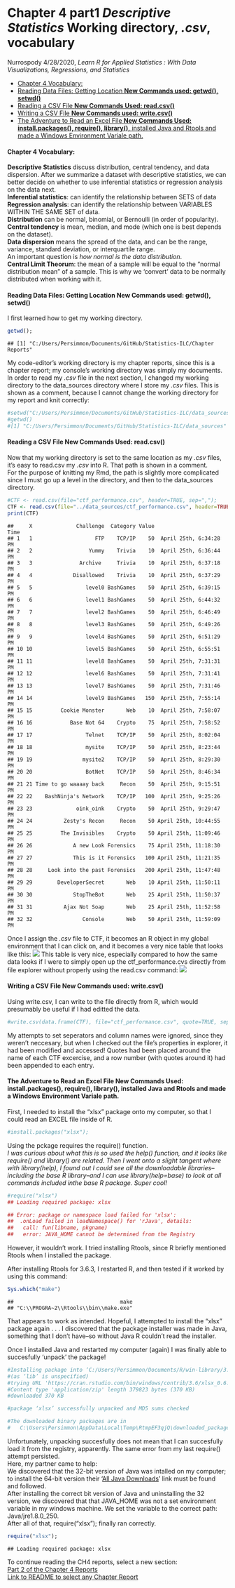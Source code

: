 Chapter 4 part1 *Descriptive Statistics* Working directory, *.csv*,
vocabulary
================
Nurrospody
4/28/2020, *Learn R for Applied Statistics : With Data Visualizations,
Regressions, and Statistics*

  - [Chapter 4 Vocabulary:](#chapter-4-vocabulary)
  - [Reading Data Files: Getting Location **New Commands used: getwd(),
    setwd()**](#reading-data-files-getting-location-new-commands-used-getwd-setwd)
  - [Reading a CSV File **New Commands Used:
    read.csv()**](#reading-a-csv-file-new-commands-used-read.csv)
  - [Writing a CSV File **New Commands used:
    write.csv()**](#writing-a-csv-file-new-commands-used-write.csv)
  - [The Adventure to Read an Excel File **New Commands Used:
    install.packages(), require(), library(),** installed Java and
    Rtools and made a Windows Environment Variale
    path.](#the-adventure-to-read-an-excel-file-new-commands-used-install.packages-require-library-installed-java-and-rtools-and-made-a-windows-environment-variale-path.)

#### Chapter 4 Vocabulary:

**Descriptive Statistics** discuss distribution, central tendency, and
data dispersion. After we summarize a dataset with descriptive
statistics, we can better decide on whether to use inferential
statistics or regression analysis on the data next.  
**Inferential statistics**: can identify the relationship between SETS
of data  
**Regression analysis**: can identify the relationship between VARIABLES
WITHIN THE SAME SET of data.  
**Distribution** can be normal, binomial, or Bernoulli (in order of
popularity).  
**Central tendency** is mean, median, and mode (which one is best
depends on the dataset).  
**Data dispersion** means the spread of the data, and can be the range,
variance, standard deviation, or interquartile range.  
An important question is *how normal is the data distribution*.  
**Central Limit Theorum**: the mean of a sample will be equal to the
“normal distribution mean” of a sample. This is why we ‘convert’ data
to be normally distributed when working with it.

#### Reading Data Files: Getting Location **New Commands used: getwd(), setwd()**

I first learned how to get my working directory.

``` r
getwd();
```

    ## [1] "C:/Users/Persimmon/Documents/GitHub/Statistics-ILC/Chapter Reports"

My code-editor’s working directory is my chapter reports, since this is
a chapter report; my console’s working directory was simply my
documents.  
In order to read my *.csv* file in the next section, I changed my
working directory to the data\_sources directory where I store my *.csv*
files. This is shown as a comment, because I cannot change the working
directory for my report and knit correctly:

``` r
#setwd("C:/Users/Persimmon/Documents/GitHub/Statistics-ILC/data_sources"); 
#getwd()
#[1] "C:/Users/Persimmon/Documents/GitHub/Statistics-ILC/data_sources"
```

#### Reading a CSV File **New Commands Used: read.csv()**

Now that my working directory is set to the same location as my *.csv*
files, it’s easy to read.csv my *.csv* into R. That path is shown in a
comment.  
For the purpose of knitting my Rmd, the path is slightly more
complicated since I must go up a level in the directory, and then to the
data\_sources directory.

``` r
#CTF <- read.csv(file="ctf_performance.csv", header=TRUE, sep=",");
CTF <- read.csv(file="../data_sources/ctf_performance.csv", header=TRUE, sep=",");
print(CTF)
```

    ##     X              Challenge  Category Value                    Time
    ## 1   1                    FTP    TCP/IP    50  April 25th, 6:34:28 PM
    ## 2   2                  Yummy    Trivia    10  April 25th, 6:36:44 PM
    ## 3   3               Archive     Trivia    10  April 25th, 6:37:18 PM
    ## 4   4             Disallowed    Trivia    10  April 25th, 6:37:29 PM
    ## 5   5                 level0 BashGames    50  April 25th, 6:39:15 PM
    ## 6   6                 level1 BashGames    50  April 25th, 6:44:32 PM
    ## 7   7                 level2 BashGames    50  April 25th, 6:46:49 PM
    ## 8   8                 level3 BashGames    50  April 25th, 6:49:26 PM
    ## 9   9                 level4 BashGames    50  April 25th, 6:51:29 PM
    ## 10 10                 level5 BashGames    50  April 25th, 6:55:51 PM
    ## 11 11                 level8 BashGames    50  April 25th, 7:31:31 PM
    ## 12 12                 level6 BashGames    50  April 25th, 7:31:41 PM
    ## 13 13                 level7 BashGames    50  April 25th, 7:31:46 PM
    ## 14 14                 level9 BashGames   150  April 25th, 7:55:14 PM
    ## 15 15         Cookie Monster       Web    10  April 25th, 7:58:07 PM
    ## 16 16            Base Not 64    Crypto    75  April 25th, 7:58:52 PM
    ## 17 17                 Telnet    TCP/IP    50  April 25th, 8:02:04 PM
    ## 18 18                 mysite    TCP/IP    50  April 25th, 8:23:44 PM
    ## 19 19                mysite2    TCP/IP    50  April 25th, 8:29:30 PM
    ## 20 20                 BotNet    TCP/IP    50  April 25th, 8:46:34 PM
    ## 21 21 Time to go waaaay back     Recon    50  April 25th, 9:15:51 PM
    ## 22 22    BashNinja's Network    TCP/IP   100  April 25th, 9:25:26 PM
    ## 23 23              oink_oink    Crypto    50  April 25th, 9:29:47 PM
    ## 24 24          Zesty's Recon     Recon    50 April 25th, 10:44:55 PM
    ## 25 25         The Invisibles    Crypto    50 April 25th, 11:09:46 PM
    ## 26 26             A new Look Forensics    75 April 25th, 11:18:30 PM
    ## 27 27             This is it Forensics   100 April 25th, 11:21:35 PM
    ## 28 28     Look into the past Forensics   200 April 25th, 11:47:48 PM
    ## 29 29        DeveloperSecret       Web    10 April 25th, 11:50:11 PM
    ## 30 30             StopTheBot       Web    25 April 25th, 11:50:37 PM
    ## 31 31          Ajax Not Soap       Web    25 April 25th, 11:52:58 PM
    ## 32 32                Console       Web    50 April 25th, 11:59:09 PM

Once I assign the *.csv* file to CTF, it becomes an R object in my
global environment that I can click on, and it becomes a very nice table
that looks like this: ![](../data_sources/ctf1.png) This table is very
nice, especially compared to how the same data looks if I were to simply
open up the ctf\_performance.cvs directly from file explorer without
properly using the read.csv command: ![](../data_sources/ctf2.png)

#### Writing a CSV File **New Commands used: write.csv()**

Using write.csv, I can write to the file directly from R, which would
presumably be useful if I had editted the data.

``` r
#write.csv(data.frame(CTF), file="ctf_performance.csv", quote=TRUE, sep=",", row.names=TRUE, col.names=TRUE);
```

My attempts to set seperators and column names were ignored, since they
weren’t neccesary, but when I checked out the file’s properties in
explorer, it had been modified and accessed\! Quotes had been placed
around the name of each CTF excercise, and a row number (with quotes
around it) had been appended to each entry.

#### The Adventure to Read an Excel File **New Commands Used: install.packages(), require(), library(),** installed Java and Rtools and made a Windows Environment Variale path.

First, I needed to install the “xlsx” package onto my computer, so that
I could read an EXCEL file inside of R.

``` r
#install.packages("xlsx");
```

Using the pckage requires the require() function.  
*I was curious about what this is so used the help() function, and it
looks like require() and library() are related. Then I went onto a
slight tangent where with library(help), I found out I could see all the
downloadable libraries–including the base R library–and I can use
library(help=base) to look at all commands included inthe base R
package. Super cool\!*

``` r
#require("xlsx")
## Loading required package: xlsx

## Error: package or namespace load failed for 'xlsx':
##  .onLoad failed in loadNamespace() for 'rJava', details:
##   call: fun(libname, pkgname)
##   error: JAVA_HOME cannot be determined from the Registry
```

However, it wouldn’t work. I tried installing Rtools, since R briefly
mentioned Rtools when I installed the package.

After installing Rtools for 3.6.3, I restarted R, and then tested if it
worked by using this command:

``` r
Sys.which("make")
```

    ##                                  make 
    ## "C:\\PROGRA~2\\Rtools\\bin\\make.exe"

That appears to work as intended. Hopeful, I attempted to install the
“xlsx” package again . . . I discovered that the package installer was
made in Java, something that I don’t have–so without Java R couldn’t
read the installer.

Once I installed Java and restarted my computer (again) I was finally
able to succesfully ‘unpack’ the package\!

``` r
#Installing package into ‘C:/Users/Persimmon/Documents/R/win-library/3.6’
#(as ‘lib’ is unspecified)
#trying URL 'https://cran.rstudio.com/bin/windows/contrib/3.6/xlsx_0.6.3.zip'
#Content type 'application/zip' length 379823 bytes (370 KB)
#downloaded 370 KB

#package ‘xlsx’ successfully unpacked and MD5 sums checked

#The downloaded binary packages are in
#   C:\Users\Persimmon\AppData\Local\Temp\RtmpEF3qjQ\downloaded_packages
```

Unfortunately, unpacking succesfully does not mean that I can
succesfully load it from the registry, apparently. The same error from
my last require() attempt persisted.  
Here, my partner came to help:  
We discovered that the 32-bit version of Java was intalled on my
computer; to install the 64-bit version their ‘[All Java
Downloads](https://www.java.com/en/download/manual.jsp)’ link must be
found and followed.  
After installing the correct bit version of Java and uninstalling the 32
version, we discovered that that JAVA\_HOME was not a set environment
variable in my windows machine. We set the variable to the correct path:
Java/jre1.8.0\_250.  
After all of that, require(“xlsx”); finally ran correctly.

``` r
require("xlsx");
```

    ## Loading required package: xlsx

To continue reading the CH4 reports, select a new section:  
[Part 2 of the Chapter 4 Reports](https://github.com/Nurrospody/SOURCE-Statistics-ILC/blob/master/Chapter%20Reports/CH4-part2.md)  
[Link to README to select any Chapter Report](https://github.com/Nurrospody/SOURCE-Statistics-ILC/blob/master/README.md)
